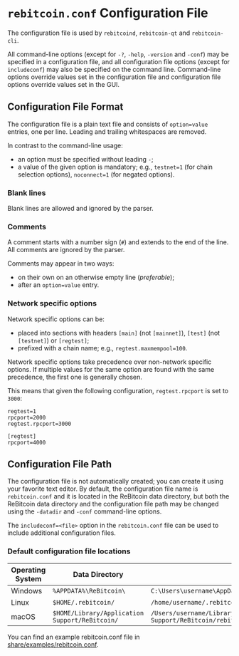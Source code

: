 # `rebitcoin.conf` Configuration File

The configuration file is used by `rebitcoind`, `rebitcoin-qt` and `rebitcoin-cli`.

All command-line options (except for `-?`, `-help`, `-version` and `-conf`) may be specified in a configuration file, and all configuration file options (except for `includeconf`) may also be specified on the command line. Command-line options override values set in the configuration file and configuration file options override values set in the GUI.

## Configuration File Format

The configuration file is a plain text file and consists of `option=value` entries, one per line. Leading and trailing whitespaces are removed.

In contrast to the command-line usage:
- an option must be specified without leading `-`;
- a value of the given option is mandatory; e.g., `testnet=1` (for chain selection options), `noconnect=1` (for negated options).

### Blank lines

Blank lines are allowed and ignored by the parser.

### Comments

A comment starts with a number sign (`#`) and extends to the end of the line. All comments are ignored by the parser.

Comments may appear in two ways:
- on their own on an otherwise empty line (_preferable_);
- after an `option=value` entry.

### Network specific options

Network specific options can be:
- placed into sections with headers `[main]` (not `[mainnet]`), `[test]` (not `[testnet]`) or `[regtest]`;
- prefixed with a chain name; e.g., `regtest.maxmempool=100`.

Network specific options take precedence over non-network specific options.
If multiple values for the same option are found with the same precedence, the
first one is generally chosen.

This means that given the following configuration, `regtest.rpcport` is set to `3000`:

```
regtest=1
rpcport=2000
regtest.rpcport=3000

[regtest]
rpcport=4000
```

## Configuration File Path

The configuration file is not automatically created; you can create it using your favorite text editor. By default, the configuration file name is `rebitcoin.conf` and it is located in the ReBitcoin data directory, but both the ReBitcoin data directory and the configuration file path may be changed using the `-datadir` and `-conf` command-line options.

The `includeconf=<file>` option in the `rebitcoin.conf` file can be used to include additional configuration files.

### Default configuration file locations

Operating System | Data Directory | Example Path
-- | -- | --
Windows | `%APPDATA%\ReBitcoin\` | `C:\Users\username\AppData\Roaming\ReBitcoin\rebitcoin.conf`
Linux | `$HOME/.rebitcoin/` | `/home/username/.rebitcoin/rebitcoin.conf`
macOS | `$HOME/Library/Application Support/ReBitcoin/` | `/Users/username/Library/Application Support/ReBitcoin/rebitcoin.conf`

You can find an example rebitcoin.conf file in [share/examples/rebitcoin.conf](../share/examples/rebitcoin.conf).
